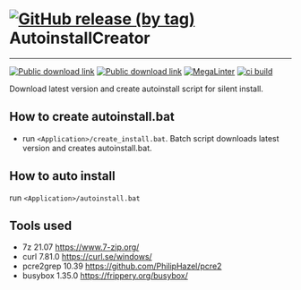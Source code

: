 # [![GitHub release (by tag)](https://img.shields.io/github/downloads/hemnstill/AutoinstallCreator/latest-master/total?label=⭳%20latest-master)](https://github.com/hemnstill/AutoinstallCreator/releases/tag/latest-master) AutoinstallCreator

---
[![Public download link](https://img.shields.io/badge/⭳-blue?logo=windows&labelColor=blue)](https://drive.google.com/drive/folders/1MvqnTlNni0caAexdIKmB9hiAb593Z_88)
[![Public download link](https://img.shields.io/badge/⭳-E95420?logo=ubuntu&logoColor=white&labelColor=E95420)](https://drive.google.com/drive/folders/1wchCOCZ4yThu2r2ro4-D8nti91zDeQmW)
[![MegaLinter](https://github.com/hemnstill/AutoinstallCreator/actions/workflows/mega-linter.yml/badge.svg)](https://github.com/hemnstill/AutoinstallCreator/actions/workflows/mega-linter.yml)
[![ci build](https://github.com/hemnstill/AutoinstallCreator/actions/workflows/ci-test-run.yml/badge.svg)](https://github.com/hemnstill/AutoinstallCreator/actions/workflows/ci-test-run.yml)

Download latest version and create autoinstall script for silent install.

## How to create autoinstall.bat
* run `<Application>/create_install.bat`. Batch script downloads latest version and creates autoinstall.bat.

## How to auto install
run `<Application>/autoinstall.bat`

## Tools used
* 7z 21.07 <https://www.7-zip.org/>
* curl 7.81.0 <https://curl.se/windows/>
* pcre2grep 10.39 <https://github.com/PhilipHazel/pcre2>
* busybox 1.35.0 <https://frippery.org/busybox/>
